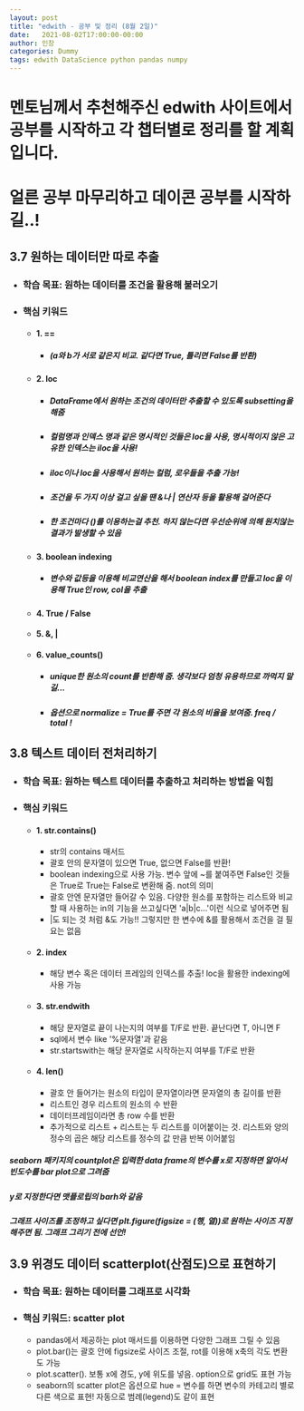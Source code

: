 ```yaml
---
layout: post
title: "edwith - 공부 및 정리 (8월 2일)"
date:   2021-08-02T17:00:00-00:00
author: 인창
categories: Dummy
tags: edwith DataScience python pandas numpy
---
```

# 멘토님께서 추천해주신 edwith 사이트에서 공부를 시작하고 각 챕터별로 정리를 할 계획입니다.
# 얼른 공부 마무리하고 데이콘 공부를 시작하길..!

## 3.7 원하는 데이터만 따로 추출
- ### 학습 목표: 원하는 데이터를 조건을 활용해 불러오기
- ### 핵심 키워드
    - #### 1. == 
        - ##### (a와 b가 서로 같은지 비교. 같다면 True, 틀리면 False를 반환)
    - #### 2. loc 
        - ##### DataFrame에서 원하는 조건의 데이터만 추출할 수 있도록 subsetting을 해줌 
        - ##### 컬럼명과 인덱스 명과 같은 명시적인 것들은 loc을 사용, 명시적이지 않은 고유한 인덱스는 iloc을 사용!
        - ##### iloc이나 loc을 사용해서 원하는 컬럼, 로우들을 추출 가능!
        - ##### 조건을 두 가지 이상 걸고 싶을 땐 &나 | 연산자 등을 활용해 걸어준다
        - ##### 한 조건마다 ()를 이용하는걸 추천. 하지 않는다면 우선순위에 의해 원치않는 결과가 발생할 수 있음
    - #### 3. boolean indexing
        - ##### 변수와 값등을 이용해 비교연산을 해서 boolean index를 만들고 loc을 이용해 True인 row, col을 추출
    - #### 4. True / False
    - #### 5. &, |
    - #### 6. value_counts()
        - ##### unique한 원소의 count를 반환해 줌. 생각보다 엄청 유용하므로 까먹지 말길... 
        - ##### 옵션으로 normalize = True를 주면 각 원소의 비율을 보여줌. freq / total !

## 3.8 텍스트 데이터 전처리하기
- ### 학습 목표: 원하는 텍스트 데이터를 추출하고 처리하는 방법을 익힘
- ### 핵심 키워드
    - #### 1. str.contains() 
        - str의 contains 매서드
        - 괄호 안의 문자열이 있으면 True, 없으면 False를 반환!
        - boolean indexing으로 사용 가능. 변수 앞에 ~를 붙여주면 False인 것들은 True로 True는 False로 변환해 줌. not의 의미
        - 괄호 안엔 문자열만 들어갈 수 있음. 다양한 원소를 포함하는 리스트와 비교할 때 사용하는 in의 기능을 쓰고싶다면 'a|b|c...'이런 식으로 넣어주면 됨
        - |도 되는 것 처럼 &도 가능!! 그렇지만 한 변수에 &를 활용해서 조건을 걸 필요는 없음
    - #### 2. index
        - 해당 변수 혹은 데이터 프레임의 인덱스를 추출! loc을 활용한 indexing에 사용 가능
    - #### 3. str.endwith
        - 해당 문자열로 끝이 나는지의 여부를 T/F로 반환. 끝난다면 T, 아니면 F
        - sql에서 변수 like '%문자열'과 같음
        - str.startswith는 해당 문자열로 시작하는지 여부를 T/F로 반환
    - #### 4. len()
        - 괄호 안 들어가는 원소의 타입이 문자열이라면 문자열의 총 길이를 반환
        - 리스트인 경우 리스트의 원소의 수 반환
        - 데이터프레임이라면 총 row 수를 반환
        - 추가적으로 리스트 + 리스트는 두 리스트를 이어붙이는 것. 리스트와 양의 정수의 곱은 해당 리스트를 정수의 값 만큼 반복 이어붙임
##### seaborn 패키지의 countplot은 입력한 data frame의 변수를 x로 지정하면 알아서 빈도수를 bar plot으로 그려줌
##### y로 지정한다면 맷플로립의 barh와 같음
##### 그래프 사이즈를 조정하고 싶다면 plt.figure(figsize = (행, 열))로 원하는 사이즈 지정해주면 됨. 그래프 그리기 전에 선언!

## 3.9 위경도 데이터 scatterplot(산점도)으로 표현하기
- ### 학습 목표: 원하는 데이터를 그래프로 시각화
- ### 핵심 키워드: scatter plot
    - pandas에서 제공하는 plot 매서드를 이용하면 다양한 그래프 그릴 수 있음
    - plot.bar()는 괄호 안에 figsize로 사이즈 조절, rot를 이용해 x축의 각도 변환도 가능
    - plot.scatter(). 보통 x에 경도, y에 위도를 넣음. option으로 grid도 표현 가능
    - seaborn의 scatter plot은 옵션으로 hue = 변수를 하면 변수의 카테고리 별로 다른 색으로 표현! 자동으로 범례(legend)도 같이 표현